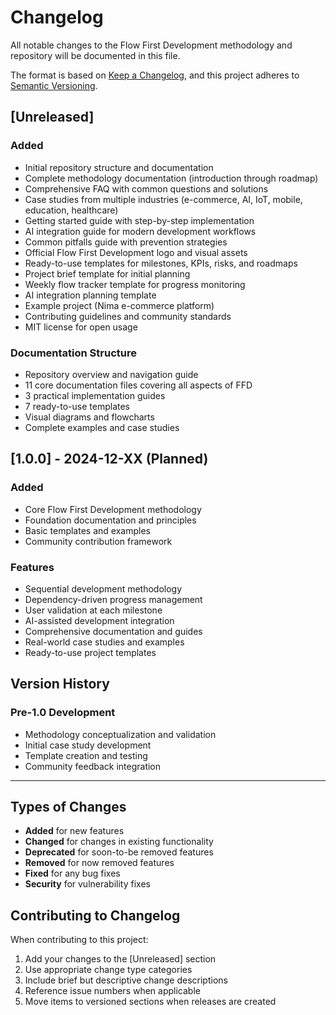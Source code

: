 # Changelog

All notable changes to the Flow First Development methodology and repository will be documented in this file.

The format is based on [Keep a Changelog](https://keepachangelog.com/en/1.0.0/),
and this project adheres to [Semantic Versioning](https://semver.org/spec/v2.0.0.html).

## [Unreleased]

### Added
- Initial repository structure and documentation
- Complete methodology documentation (introduction through roadmap)
- Comprehensive FAQ with common questions and solutions
- Case studies from multiple industries (e-commerce, AI, IoT, mobile, education, healthcare)
- Getting started guide with step-by-step implementation
- AI integration guide for modern development workflows
- Common pitfalls guide with prevention strategies
- Official Flow First Development logo and visual assets
- Ready-to-use templates for milestones, KPIs, risks, and roadmaps
- Project brief template for initial planning
- Weekly flow tracker template for progress monitoring
- AI integration planning template
- Example project (Nima e-commerce platform)
- Contributing guidelines and community standards
- MIT license for open usage

### Documentation Structure
- Repository overview and navigation guide
- 11 core documentation files covering all aspects of FFD
- 3 practical implementation guides
- 7 ready-to-use templates
- Visual diagrams and flowcharts
- Complete examples and case studies

## [1.0.0] - 2024-12-XX (Planned)

### Added
- Core Flow First Development methodology
- Foundation documentation and principles
- Basic templates and examples
- Community contribution framework

### Features
- Sequential development methodology
- Dependency-driven progress management
- User validation at each milestone
- AI-assisted development integration
- Comprehensive documentation and guides
- Real-world case studies and examples
- Ready-to-use project templates

## Version History

### Pre-1.0 Development
- Methodology conceptualization and validation
- Initial case study development
- Template creation and testing
- Community feedback integration

---

## Types of Changes

- **Added** for new features
- **Changed** for changes in existing functionality  
- **Deprecated** for soon-to-be removed features
- **Removed** for now removed features
- **Fixed** for any bug fixes
- **Security** for vulnerability fixes

## Contributing to Changelog

When contributing to this project:
1. Add your changes to the [Unreleased] section
2. Use appropriate change type categories
3. Include brief but descriptive change descriptions
4. Reference issue numbers when applicable
5. Move items to versioned sections when releases are created